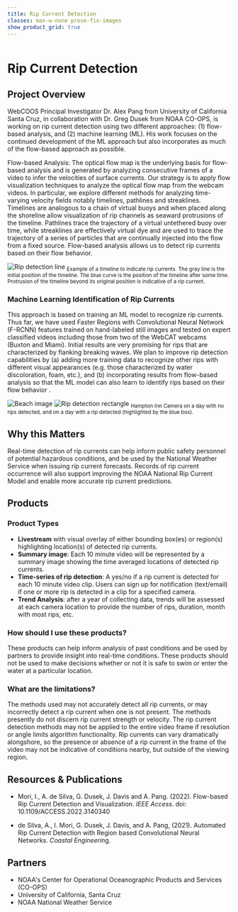```yaml
---
title: Rip Current Detection
classes: max-w-none prose-fix-images
show_product_grid: true
---
```


<div class='product-title'>
    <img class='rounded-t w-16' src='/rips.svg' alt='' />
    <h1>Rip Current Detection</h1>
</div>


## Project Overview

WebCOOS Principal Investigator Dr. Alex Pang from University of California Santa Cruz, in collaboration with Dr. Greg Dusek from NOAA CO-OPS, is working on rip current detection using two different approaches: (1) flow-based analysis, and (2) machine learning (ML). His work focuses on the continued development of the ML approach but also incorporates as much of the flow-based approach as possible.

Flow-based Analysis: The optical flow map is the underlying basis for flow-based analysis and is generated by analyzing consecutive frames of a video to infer the velocities of surface currents. Our strategy is to apply flow visualization techniques to analyze the optical flow map from the webcam videos. In particular, we explore different methods for analyzing time-varying velocity fields notably timelines, pathlines and streaklines. Timelines are analogous to a chain of virtual buoys and when placed along the shoreline allow visualization of rip channels as seaward protrusions of the timeline. Pathlines trace the trajectory of a virtual untethered buoy over time, while streaklines are effectively virtual dye and are  used to trace the trajectory of a series of particles that are continually injected into the flow from a fixed source.  Flow-based analysis allows us to detect rip currents based on their flow behavior.

<div class="prose-image-with-caption">
    <img src="/img/products/rips/1.png" alt="Rip detection line" />
    <sub>Example of a timeline to indicate rip currents.  The gray line is the initial position of the timeline.  The blue curve is the position of the timeline after some time.  Protrusion of the timeline beyond its original position is indicative of a rip current.</sub>
</div>


### Machine Learning Identification of Rip Currents

This approach is based on training an ML model to recognize rip currents. Thus far, we have used Faster Regions with Convolutional Neural Network (F-RCNN) features trained on hand-labeled still images and tested on expert classified videos including those from two of the WebCAT webcams (Buxton and Miami). Initial results are very promising for rips that are characterized by flanking breaking waves.  We plan to improve rip detection capabilities by (a) adding more training data to recognize other rips with different visual appearances (e.g. those characterized by water discoloration, foam, etc.), and (b) incorporating results from flow-based analysis so that the ML model can also learn to identify rips based on their flow behavior .

<div class="prose-image-with-caption">
    <img src="/img/products/rips/2.png" alt="Beach image" />
    <img src="/img/products/rips/3.png" alt="Rip detection rectangle" />
    <sub>Hampton Inn Camera on a day with no rips detected, and on a day with a rip detected (highlighted by the blue box).</sub>
</div>

## Why this Matters

Real-time detection of rip currents can help inform public safety personnel of potential hazardous conditions, and be used by the National Weather Service when issuing rip current forecasts. Records of rip current occurrence will also support improving the NOAA National Rip Current Model and enable more accurate rip current predictions.

## Products

### Product Types

* **Livestream** with visual overlay of either bounding box(es) or region(s) highlighting location(s) of detected rip currents.
* **Summary image**:  Each 10 minute video will be represented by a summary image showing the time averaged locations of detected rip currents.
* **Time-series of rip detection**: A yes/no if a rip current is detected for each 10 minute video clip.  Users can sign up for notification (text/email) if one or more rip is detected in a clip for a specified camera.
* **Trend Analysis**: after a year of collecting data, trends will be assessed at each camera location to provide the number of rips, duration, month with most rips, etc.

### How should I use these products?

These products can help inform analysis of past conditions and be used by partners to provide insight into real-time conditions. These products should not be used to make decisions whether or not it is safe to swim or enter the water at a particular location.

### What are the limitations?

The methods used may not accurately detect all rip currents, or may incorrectly detect a rip current when one is not present. The methods presently do not discern rip current strength or velocity. The rip current detection methods may not be applied to the entire video frame if resolution or angle limits algorithm functionality. Rip currents can vary dramatically alongshore, so the presence or absence of a rip current in the frame of the video may not be indicative of conditions nearby, but outside of the viewing region.

## Resources & Publications

* Mori, I., A. de Silva, G. Dusek, J. Davis and A. Pang. (2022). Flow-based Rip Current Detection and Visualization. *IEEE Access*. doi: 10.1109/ACCESS.2022.3140340

* de Silva, A., I. Mori, G. Dusek, J. Davis, and A. Pang, (2021). Automated Rip Current Detection with Region based Convolutional Neural Networks. *Coastal Engineerin*g.

## Partners

* NOAA's Center for Operational Oceanographic Products and Services (CO-OPS)
* University of California, Santa Cruz
* NOAA National Weather Service
